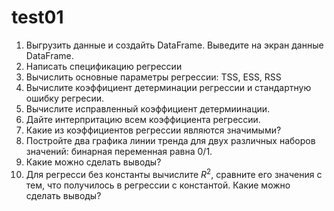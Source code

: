 # test01
1. Выгрузить данные и создайть DataFrame. Выведите на экран данные DataFrame.
2. Написать спецификацию регрессии
3. Вычислить основные параметры регрессии: TSS, ESS, RSS
4. Вычислите коэффициент детерминации регрессии и стандартную ошибку регресии.
5. Вычислите исправленный коэффициент детермиинации.
6. Дайте интерпритацию всем коэффициента регрессии.
7. Какие из коэффициентов регрессии являются значимыми?
8. Постройте два графика линии тренда для двух различных наборов значений: бинарная переменная равна 0/1.
9. Какие можно сделать выводы?
10. Для регресси без константы вычислите $R^2$, сравните его значения с тем, что получилось в регрессии с константой. Какие можно сделать выводы?
